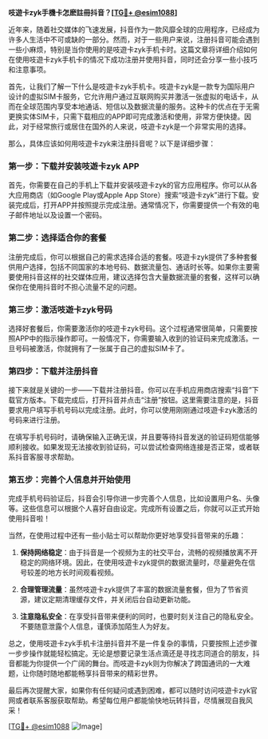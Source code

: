 **吱遊卡zyk手機卡怎麽註冊抖音？[[TG💪+ @esim1088](https://t.me/s/esim1088)]**

近年来，随着社交媒体的飞速发展，抖音作为一款风靡全球的应用程序，已经成为许多人生活中不可或缺的一部分。然而，对于一些用户来说，注册抖音可能会遇到一些小麻烦，特别是当你使用的是吱遊卡zyk手机卡时。这篇文章将详细介绍如何在使用吱遊卡zyk手机卡的情况下成功注册并使用抖音，同时还会分享一些小技巧和注意事项。

首先，让我们了解一下什么是吱遊卡zyk手机卡。吱遊卡zyk是一款专为国际用户设计的虚拟SIM卡服务，它允许用户通过互联网购买并激活一张虚拟的电话卡，从而在全球范围内享受本地通话、短信以及数据流量的服务。这种卡的优点在于无需更换实体SIM卡，只需下载相应的APP即可完成激活和使用，非常方便快捷。因此，对于经常旅行或居住在国外的人来说，吱遊卡zyk是一个非常实用的选择。

那么，具体应该如何用吱遊卡zyk来注册抖音呢？以下是详细步骤：

### 第一步：下载并安装吱遊卡zyk APP

首先，你需要在自己的手机上下载并安装吱遊卡zyk的官方应用程序。你可以从各大应用商店（如Google Play或Apple App Store）搜索“吱遊卡zyk”进行下载。安装完成后，打开APP并按照提示完成注册。通常情况下，你需要提供一个有效的电子邮件地址以及设置一个密码。

### 第二步：选择适合你的套餐

注册完成后，你可以根据自己的需求选择合适的套餐。吱遊卡zyk提供了多种套餐供用户选择，包括不同国家的本地号码、数据流量包、通话时长等。如果你主要需要使用抖音这样的社交媒体应用，建议选择包含大量数据流量的套餐，这样可以确保你在使用抖音时不担心流量不足的问题。

### 第三步：激活吱遊卡zyk号码

选择好套餐后，你需要激活你的吱遊卡zyk号码。这个过程通常很简单，只需要按照APP中的指示操作即可。一般情况下，你需要输入收到的验证码来完成激活。一旦号码被激活，你就拥有了一张属于自己的虚拟SIM卡了。

### 第四步：下载并注册抖音

接下来就是关键的一步——下载并注册抖音。你可以在手机应用商店搜索“抖音”下载官方版本。下载完成后，打开抖音并点击“注册”按钮。这里需要注意的是，抖音要求用户填写手机号码以完成注册。此时，你可以使用刚刚通过吱遊卡zyk激活的号码来进行注册。

在填写手机号码时，请确保输入正确无误，并且要等待抖音发送的验证码短信能够顺利接收。如果发现无法接收到验证码，可以尝试检查网络连接是否正常，或者联系抖音客服寻求帮助。

### 第五步：完善个人信息并开始使用

完成手机号码验证后，抖音会引导你进一步完善个人信息，比如设置用户名、头像等。这些信息可以根据个人喜好自由设定。完成所有设置之后，你就可以正式开始使用抖音啦！

当然，在使用过程中还有一些小贴士可以帮助你更好地享受抖音带来的乐趣：

1. **保持网络稳定**：由于抖音是一个视频为主的社交平台，流畅的视频播放离不开稳定的网络环境。因此，在使用吱遊卡zyk提供的数据流量时，尽量避免在信号较差的地方长时间观看视频。
   
2. **合理管理流量**：虽然吱遊卡zyk提供了丰富的数据流量套餐，但为了节省资源，建议定期清理缓存文件，并关闭后台自动更新功能。

3. **注意隐私安全**：在享受抖音带来便利的同时，也要时刻关注自己的隐私安全。不要随意泄露个人信息，谨慎添加陌生人为好友。

总之，使用吱遊卡zyk手机卡注册抖音并不是一件复杂的事情，只要按照上述步骤一步步操作就能轻松搞定。无论是想要记录生活点滴还是寻找志同道合的朋友，抖音都能为你提供一个广阔的舞台。而吱遊卡zyk则为你解决了跨国通讯的一大难题，让你随时随地都能畅享抖音带来的精彩世界。

最后再次提醒大家，如果你有任何疑问或遇到困难，都可以随时访问吱遊卡zyk官网或者联系客服获取帮助。希望每位用户都能愉快地玩转抖音，尽情展现自我风采！

[[TG💪+ @esim1088](https://t.me/s/esim1088) ![Image](https://i.postimg.cc/4NQfJmqS/Snipaste-2025-05-13-00-14-12.png)]